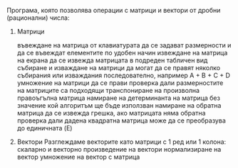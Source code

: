 Програма, която позволява операции с матрици и вектори от дробни (рационални) числа:

1. Матрици

    въвеждане на матрица от клавиатурата
    да се задават размерности и да се въвеждат елементите по удобен начин
    извеждане на матрица на екрана
    да се извежда матрицата в подреден табличен вид
    събиране и изваждане на матрици
    да могат да се правят няколко събирания или изваждания последователно, например A + B + C + D
    умножение на матрици
    да се прави проверка дали размерностите на матриците са подходящи
    транспониране на произволна правоъгълна матрица
    намиране на детерминанта на матрица
    без значение кой алгоритъм ще бъде използван
    намиране на обратна матрица
    да се извежда грешка, ако матрицата няма обратна
    проверка дали дадена квадратна матрица може да се преобразува до единичната  (E)

2. Вектори
Разглеждаме векторите като матрици с 1 ред или 1 колона:
    скаларно и векторно произведение на вектори
    нормализиране на вектор
    умножение на вектор с матрица
